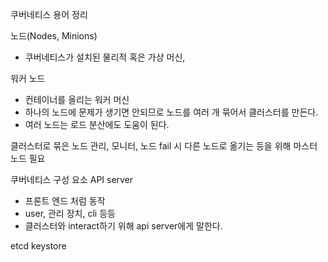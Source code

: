 쿠버네티스 용어 정리

노드(Nodes, Minions)
- 쿠버네티스가 설치된 물리적 혹은 가상 머신,

워커 노드
- 컨테이너를 올리는 워커 머신
- 하나의 노드에 문제가 생기면 안되므로 노드를 여러 개 묶어서 클러스터를 만든다.
- 여러 노드는 로드 분산에도 도움이 된다.

클러스터로 묶은 노드 관리, 모니터, 노드 fail 시 다른 노드로 옮기는 등을 위해 마스터 노드 필요 

쿠버네티스 구성 요소
API server
- 프론트 엔드 처럼 동작
- user, 관리 장치, cli 등등
- 클러스터와 interact하기 위해 api server에게 말한다.

etcd keystore
